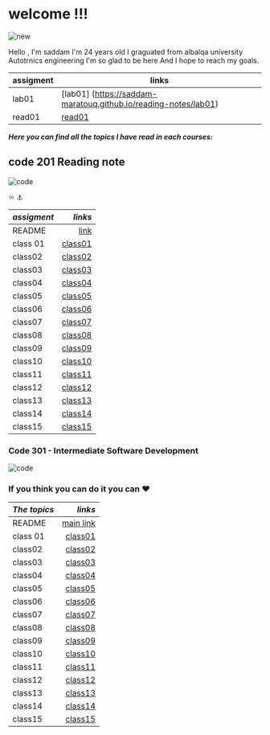   
# welcome !!! 

![new](https://img.devrant.com/devrant/rant/r_314382_kFrde.jpg)


Hello , I'm saddam 
I'm 24 years old 
I graguated  from albalqa university 
Autotrnics engineering 
I'm so glad to be here 
And I hope to reach my goals.

| assigment      | links |
| ----------- | ----------- |
| lab01      | [lab01]   (https://saddam-maratouq.github.io/reading-notes/lab01)      |
| read01 |[read01](https://saddam-maratouq.github.io/reading-notes/read01)        |


***Here you can find all the topics I have
read in each courses:***



## code 201 Reading note 

![code](https://marketingweek.imgix.net/content/uploads/2017/05/12103909/Coding-body-image-.jpg?auto=compress,format&q=60&w=750&h=460)

♾️ ⚓ 



| *assigment*       | *links*  |
| ----------- | -----------: |
|    README         | [link](https://saddam-maratouq.github.io/reading-notes/)            |
  class 01   |[class01]()            |
| class02     |[class02]()       
| class03   |[class03]()       
| class04    |[class04]()     
| class05    |[class05]()       
| class06    |[class06]()       
| class07    |[class07]()
| class08    |[class08 ]()
| class09    |[class09]()
| class10    |[ class10]()
| class11    |[class11]()
| class12    |[class12]()
| class13    |[class13]()
| class14    |[class14]()
| class15    |[class15]()

 




### Code 301 - Intermediate Software Development

![code](https://wpshopmart.com/wp-content/uploads/2016/10/Code-It-Logical-HD-Wallpaper-1.jpg)





 ### **If you  think you can do it you can**   :heart:


| *The topics*       | *links*  |
| ----------- | -----------: |
|    README  |[main link](https://saddam-maratouq.github.io/reading-notes/)            |
  class 01   |[class01]()            
| class02    |[class02]()       
| class03    |[class03]()       
| class04    |[class04]()     
| class05    |[class05]()       
| class06    |[class06]()       
| class07    |[class07]()
| class08    |[class08 ]()
| class09    |[class09]()
| class10    |[ class10]()
| class11    |[class11]()
| class12    |[class12]()
| class13    |[class13]()
| class14    |[class14]()
| class15    |[class15]()